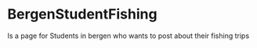 # BergenStudentFishing

Is a page for Students in bergen who wants to post about their fishing trips